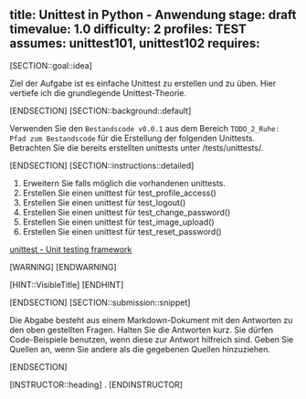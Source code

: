 title: Unittest in Python - Anwendung
stage: draft
timevalue: 1.0
difficulty: 2
profiles: TEST
assumes: unittest101, unittest102
requires:
---
[SECTION::goal::idea]

Ziel der Aufgabe ist es einfache Unittest zu erstellen und zu üben.
Hier vertiefe ich die grundlegende Unittest-Theorie.

[ENDSECTION]
[SECTION::background::default]

Verwenden Sie den `Bestandscode v0.0.1` aus dem Bereich `TODO_2_Ruhe: Pfad zum Bestandscode` für die Erstellung der folgenden Unittests. Betrachten Sie die bereits erstellten unittests unter /tests/unittests/.

[ENDSECTION]
[SECTION::instructions::detailed]

1. Erweitern Sie falls möglich die vorhandenen unittests.
2. Erstellen Sie einen unittest für test_profile_access()
3. Erstellen Sie einen unittest für test_logout()
4. Erstellen Sie einen unittest für test_change_password()
5. Erstellen Sie einen unittest für test_image_upload()
6. Erstellen Sie einen unittest für test_reset_password()

[unittest - Unit testing framework](https://docs.python.org/3.10/library/unittest.html)

[WARNING]
[ENDWARNING]

[HINT::VisibleTitle]
[ENDHINT]

[ENDSECTION]
[SECTION::submission::snippet]

Die Abgabe besteht aus einem Markdown-Dokument mit den Antworten zu den oben gestellten Fragen.
Halten Sie die Antworten kurz.
Sie dürfen Code-Beispiele benutzen, wenn diese zur Antwort hilfreich sind.
Geben Sie Quellen an, wenn Sie andere als die gegebenen Quellen hinzuziehen.

[ENDSECTION]

[INSTRUCTOR::heading]
.
[ENDINSTRUCTOR]
